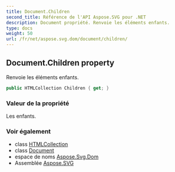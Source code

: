 ```yaml
---
title: Document.Children
second_title: Référence de l'API Aspose.SVG pour .NET
description: Document propriété. Renvoie les éléments enfants.
type: docs
weight: 50
url: /fr/net/aspose.svg.dom/document/children/
---
```

## Document.Children property

Renvoie les éléments enfants.

```csharp
public HTMLCollection Children { get; }
```

### Valeur de la propriété

Les enfants.

### Voir également

* class [HTMLCollection](../../../aspose.svg.collections/htmlcollection/)
* class [Document](../)
* espace de noms [Aspose.Svg.Dom](../../document/)
* Assemblée [Aspose.SVG](../../../)


